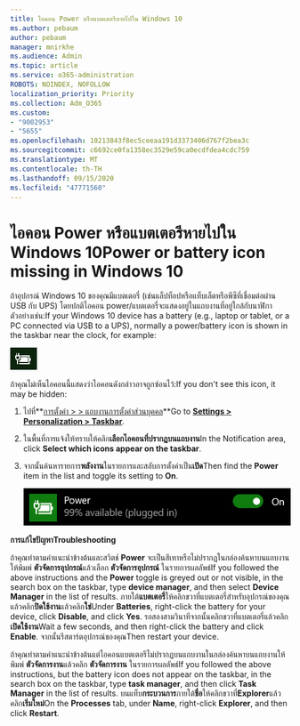 ```yaml
---
title: ไอคอน Power หรือแบตเตอรีหายไปใน Windows 10
ms.author: pebaum
author: pebaum
manager: mnirkhe
ms.audience: Admin
ms.topic: article
ms.service: o365-administration
ROBOTS: NOINDEX, NOFOLLOW
localization_priority: Priority
ms.collection: Adm_O365
ms.custom:
- "9002953"
- "5655"
ms.openlocfilehash: 10213843f8ec5ceeaa191d3373406d767f2bea3c
ms.sourcegitcommit: c6692ce0fa1358ec3529e59ca0ecdfdea4cdc759
ms.translationtype: MT
ms.contentlocale: th-TH
ms.lasthandoff: 09/15/2020
ms.locfileid: "47771560"
---
```

# <a name="power-or-battery-icon-missing-in-windows-10"></a><span data-ttu-id="c0839-102">ไอคอน Power หรือแบตเตอรีหายไปใน Windows 10</span><span class="sxs-lookup"><span data-stu-id="c0839-102">Power or battery icon missing in Windows 10</span></span>

<span data-ttu-id="c0839-103">ถ้าอุปกรณ์ Windows 10 ของคุณมีแบตเตอรี่ (เช่นแล็ปท็อปหรือแท็บเล็ตหรือพีซีที่เชื่อมต่อผ่าน USB กับ UPS) โดยปกติไอคอน power/แบตเตอรี่จะแสดงอยู่ในแถบงานที่อยู่ใกล้กับนาฬิกาตัวอย่างเช่น:</span><span class="sxs-lookup"><span data-stu-id="c0839-103">If your Windows 10 device has a battery (e.g., laptop or tablet, or a PC connected via USB to a UPS), normally a power/battery icon is shown in the taskbar near the clock, for example:</span></span>

![ไอคอนแบตเตอรี่](media/battery-icon.png)

<span data-ttu-id="c0839-105">ถ้าคุณไม่เห็นไอคอนนี้แสดงว่าไอคอนดังกล่าวอาจถูกซ่อนไว้:</span><span class="sxs-lookup"><span data-stu-id="c0839-105">If you don't see this icon, it may be hidden:</span></span>

1. <span data-ttu-id="c0839-106">ไปที่**[การตั้งค่า > > แถบงานการตั้งค่าส่วนบุคคล](ms-settings:taskbar?activationSource=GetHelp)**</span><span class="sxs-lookup"><span data-stu-id="c0839-106">Go to **[Settings > Personalization > Taskbar](ms-settings:taskbar?activationSource=GetHelp)**.</span></span>

2. <span data-ttu-id="c0839-107">ในพื้นที่การแจ้งให้ทราบให้คลิก**เลือกไอคอนที่ปรากฏบนแถบงาน**</span><span class="sxs-lookup"><span data-stu-id="c0839-107">In the Notification area, click **Select which icons appear on the taskbar**.</span></span>

3. <span data-ttu-id="c0839-108">จากนั้นค้นหารายการ**พลังงาน**ในรายการและสลับการตั้งค่าเป็น**เปิด**</span><span class="sxs-lookup"><span data-stu-id="c0839-108">Then find the **Power** item in the list and toggle its setting to **On**.</span></span>

    ![แสดงไอคอน power ในแถบงาน](media/power-icon-on.png)

<span data-ttu-id="c0839-110">**การแก้ไขปัญหา**</span><span class="sxs-lookup"><span data-stu-id="c0839-110">**Troubleshooting**</span></span>

<span data-ttu-id="c0839-111">ถ้าคุณทำตามคำแนะนำข้างต้นและสวิตช์ **Power** จะเป็นสีเทาหรือไม่ปรากฏในกล่องค้นหาบนแถบงานให้พิมพ์ **ตัวจัดการอุปกรณ์**แล้วเลือก **ตัวจัดการอุปกรณ์** ในรายการผลลัพธ์</span><span class="sxs-lookup"><span data-stu-id="c0839-111">If you followed the above instructions and the **Power** toggle is greyed out or not visible, in the search box on the taskbar, type **device manager**, and then select **Device Manager** in the list of results.</span></span> <span data-ttu-id="c0839-112">ภายใต้**แบตเตอรี่**ให้คลิกขวาที่แบตเตอรี่สำหรับอุปกรณ์ของคุณแล้วคลิก**ปิดใช้งาน**แล้วคลิก**ใช่**</span><span class="sxs-lookup"><span data-stu-id="c0839-112">Under **Batteries**, right-click the battery for your device, click **Disable**, and click **Yes**.</span></span> <span data-ttu-id="c0839-113">รอสองสามวินาทีจากนั้นคลิกขวาที่แบตเตอรี่แล้วคลิก**เปิดใช้งาน**</span><span class="sxs-lookup"><span data-stu-id="c0839-113">Wait a few seconds, and then right-click the battery and click **Enable**.</span></span> <span data-ttu-id="c0839-114">จากนั้นรีสตาร์ตอุปกรณ์ของคุณ</span><span class="sxs-lookup"><span data-stu-id="c0839-114">Then restart your device.</span></span>

<span data-ttu-id="c0839-115">ถ้าคุณทำตามคำแนะนำข้างต้นแต่ไอคอนแบตเตอรีไม่ปรากฏบนแถบงานในกล่องค้นหาบนแถบงานให้พิมพ์ **ตัวจัดการงาน**แล้วคลิก **ตัวจัดการงาน** ในรายการผลลัพธ์</span><span class="sxs-lookup"><span data-stu-id="c0839-115">If you followed the above instructions, but the battery icon does not appear on the taskbar, in the search box on the taskbar, type **task manager**, and then click **Task Manager** in the list of results.</span></span> <span data-ttu-id="c0839-116">บนแท็บ**กระบวนการ**ภายใต้**ชื่อ**ให้คลิกขวาที่**Explorer**แล้วคลิก**เริ่มใหม่**</span><span class="sxs-lookup"><span data-stu-id="c0839-116">On the **Processes** tab, under **Name**, right-click **Explorer**, and then click **Restart**.</span></span>
